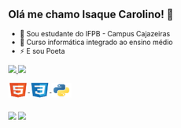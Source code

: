 ## Olá me chamo Isaque Carolino! 👋

- 🌱 Sou estudante do IFPB - Campus Cajazeiras
- 💬 Curso informática integrado ao ensino médio
- ⚡ E sou Poeta

<a href="https://github.com/Isaque07">
  <img height="180em" src="https://github-readme-stats.vercel.app/api?username=Isaque07&show_icons=true&theme=algolia&include_all_commits=true&count_public=true"/>
  <img height="180em" src="https://github-readme-stats-eight-theta.vercel.app/api/top-langs/?username=Isaque07&layout=compact&langs_count=8&theme=algolia"/>

<div style="display: inline_block"><br>
  <img align="center" alt="Isaque-HTML" height="30" width="40" src="https://raw.githubusercontent.com/devicons/devicon/master/icons/html5/html5-original.svg">
  <img align="center" alt="Isaque-CSS" height="30" width="40" src="https://raw.githubusercontent.com/devicons/devicon/master/icons/css3/css3-original.svg">
  <img align="center" alt="Isaque-Python" height="30" width="40" src="https://raw.githubusercontent.com/devicons/devicon/master/icons/python/python-original.svg">
</div>

##
 
<div> 
  <a href="https://instagram.com/isaque.carolino" target="_blank"><img src="https://img.shields.io/badge/-Instagram-%23E4405F?style=for-the-badge&logo=instagram&logoColor=white" target="_blank"></a>
  <a href = "isaquecarolino3@gmail.com"><img src="https://img.shields.io/badge/-Gmail-%23333?style=for-the-badge&logo=gmail&logoColor=white" target="_blank"></a>
</div>
